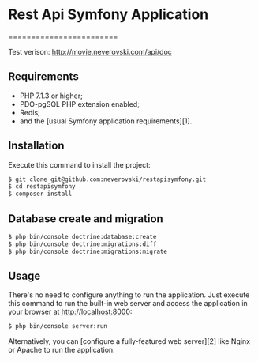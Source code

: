 # Rest Api Symfony Application
========================

Test verison: <a href="http://movie.neverovski.com/api/doc" target="_blank">http://movie.neverovski.com/api/doc</a>

Requirements
------------

  * PHP 7.1.3 or higher;
  * PDO-pgSQL PHP extension enabled;
  * Redis;
  * and the [usual Symfony application requirements][1].

Installation
------------

Execute this command to install the project:

```bash
$ git clone git@github.com:neverovski/restapisymfony.git
$ cd restapisymfony
$ composer install
```
Database create and migration
-----------------------------
```bash
$ php bin/console doctrine:database:create
$ php bin/console doctrine:migrations:diff
$ php bin/console doctrine:migrations:migrate
```

Usage
-----

There's no need to configure anything to run the application. Just execute this
command to run the built-in web server and access the application in your
browser at <http://localhost:8000>:

```bash
$ php bin/console server:run
```

Alternatively, you can [configure a fully-featured web server][2] like Nginx
or Apache to run the application.
